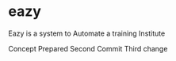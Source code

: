# eazy
Eazy is a system to Automate a training Institute

Concept Prepared
Second Commit
Third change